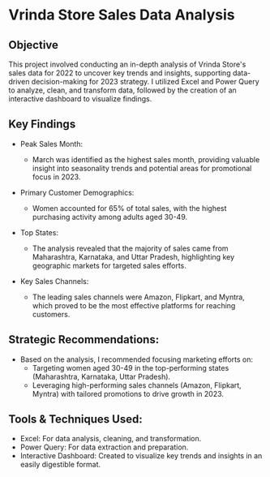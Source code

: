 # Vrinda Store Sales Data Analysis

## Objective
This project involved conducting an in-depth analysis of Vrinda Store's sales data for 2022 to uncover key trends and insights, supporting data-driven decision-making for 2023 strategy. I utilized Excel and Power Query to analyze, clean, and transform data, followed by the creation of an interactive dashboard to visualize findings.

## Key Findings
- Peak Sales Month:
    - March was identified as the highest sales month, providing valuable insight into seasonality trends and potential areas for promotional focus in 2023.

- Primary Customer Demographics:
    - Women accounted for 65% of total sales, with the highest purchasing activity among adults aged 30-49.

- Top States:
    - The analysis revealed that the majority of sales came from Maharashtra, Karnataka, and Uttar Pradesh, highlighting key geographic markets for targeted sales efforts.

- Key Sales Channels:
    - The leading sales channels were Amazon, Flipkart, and Myntra, which proved to be the most effective platforms for reaching customers.

## Strategic Recommendations:
- Based on the analysis, I recommended focusing marketing efforts on:
    - Targeting women aged 30-49 in the top-performing states (Maharashtra, Karnataka, Uttar Pradesh).
    - Leveraging high-performing sales channels (Amazon, Flipkart, Myntra) with tailored promotions to drive growth in 2023.

## Tools & Techniques Used:
- Excel: For data analysis, cleaning, and transformation.
- Power Query: For data extraction and preparation.
- Interactive Dashboard: Created to visualize key trends and insights in an easily digestible format.
